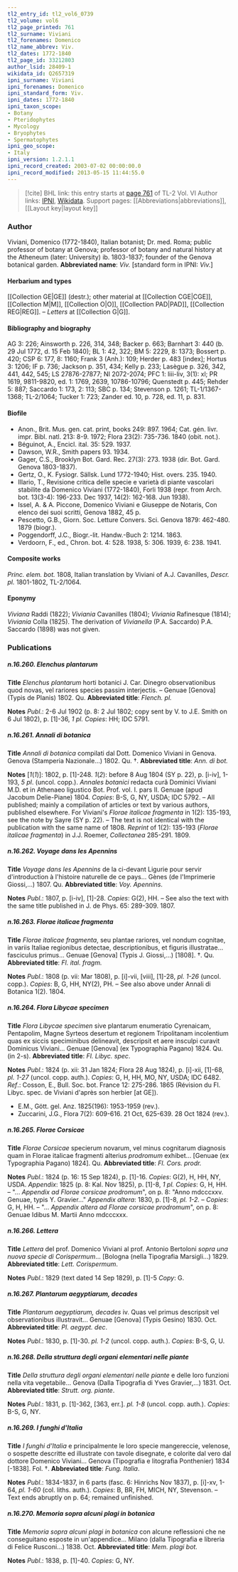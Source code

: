 ```yaml
---
tl2_entry_id: tl2_vol6_0739
tl2_volume: vol6
tl2_page_printed: 761
tl2_surname: Viviani
tl2_forenames: Domenico
tl2_name_abbrev: Viv.
tl2_dates: 1772-1840
tl2_page_id: 33212803
author_lsid: 28409-1
wikidata_id: Q2657319
ipni_surname: Viviani
ipni_forenames: Domenico
ipni_standard_form: Viv.
ipni_dates: 1772-1840
ipni_taxon_scope: 
- Botany
- Pteridophytes
- Mycology
- Bryophytes
- Spermatophytes
ipni_geo_scope: 
- Italy
ipni_version: 1.2.1.1
ipni_record_created: 2003-07-02 00:00:00.0
ipni_record_modified: 2013-05-15 11:44:55.0
---
```


> [!cite] BHL link: this entry starts at [page 761](https://www.biodiversitylibrary.org/page/33212803) of TL-2 Vol. VI
> Author links: [IPNI](https://www.ipni.org/a/28409-1), [Wikidata](https://www.wikidata.org/wiki/Q2657319). Support pages: [[Abbreviations|abbreviations]], [[Layout key|layout key]]

### Author

Viviani, Domenico (1772-1840), Italian botanist; Dr. med. Roma; public professor of botany at Genova; professor of botany and natural history at the Atheneum (later: University) ib. 1803-1837; founder of the Genova botanical garden. 
**Abbreviated name**: *Viv.* \[standard form in IPNI: *Viv.*\]

#### Herbarium and types

[[Collection GE|GE]] (destr.); other material at [[Collection CGE|CGE]], [[Collection M|M]], [[Collection O|O]], [[Collection PAD|PAD]], [[Collection REG|REG]]. – *Letters* at [[Collection G|G]].

#### Bibliography and biography

AG 3: 226; Ainsworth p. 226, 314, 348; Backer p. 663; Barnhart 3: 440 (b. 29 Jul 1772, d. 15 Feb 1840); BL 1: 42, 322; BM 5: 2229, 8: 1373; Bossert p. 420; CSP 6: 177, 8: 1160; Frank 3 (Anh.): 109; Herder p. 483 \[index\]; Hortus 3: 1206; IF p. 736; Jackson p. 351, 434; Kelly p. 233; Lasègue p. 326, 342, 441, 442, 545; LS 27876-27877; NI 2072-2074; PFC 1: liii-liv, 3(1): xl; PR 1619, 9811-9820, ed. 1: 1769, 2639, 10786-10796; Quenstedt p. 445; Rehder 5: 887; Saccardo 1: 173, 2: 113; SBC p. 134; Stevenson p. 1261; TL-1/1367-1368; TL-2/1064; Tucker 1: 723; Zander ed. 10, p. 728, ed. 11, p. 831.

#### Biofile

- Anon., Brit. Mus. gen. cat. print, books 249: 897. 1964; Cat. gén. livr. impr. Bibl. natl. 213: 8-9. 1972; Flora 23(2): 735-736. 1840 (obit. not.).
- Béguinot, A., Encicl. ital. 35: 529. 1937.
- Dawson, W.R., Smith papers 93. 1934.
- Gager, C.S., Brooklyn Bot. Gard. Rec. 27(3): 273. 1938 (dir. Bot. Gard. Genova 1803-1837).
- Gertz, O., K. Fysiogr. Sällsk. Lund 1772-1940; Hist. overs. 235. 1940.
- Illario, T., Revisione critica delle specie e varietà di piante vascolari stabilite da Domenico Viviani (1772-1840), Forli 1938 (repr. from Arch. bot. 13(3-4): 196-233. Dec 1937, 14(2): 162-168. Jun 1938).
- Issel, A. & A. Piccone, Domenico Viviani e Giuseppe de Notaris, Con elenco dei suoi scritti, Genova 1882, 45 p.
- Pescetto, G.B., Giorn. Soc. Letture Convers. Sci. Genova 1879: 462-480. 1879 (biogr.).
- Poggendorff, J.C., Biogr.-lit. Handw.-Buch 2: 1214. 1863.
- Verdoorn, F., ed., Chron. bot. 4: 528. 1938, 5: 306. 1939, 6: 238. 1941.

#### Composite works

*Princ. elem. bot.* 1808, Italian translation by Viviani of A.J. Cavanilles, *Descr. pl.* 1801-1802, TL-2/1064.

#### Eponymy

*Viviana* Raddi (1822); *Viviania* Cavanilles (1804); *Viviania* Rafinesque (1814); *Viviania* Colla (1825). The derivation of *Vivianella* (P.A. Saccardo) P.A. Saccardo (1898) was not given.

### Publications

##### n.16.260. Elenchus plantarum

**Title**
*Elenchus plantarum* horti botanici J. Car. Dinegro observationibus quod novas, vel rariores species passim interjectis. – Genuae \[Genova\] (Typis de Planis) 1802. Qu.
**Abbreviated title**: *Flench. pl.*

**Notes**
*Publ*.: 2-6 Jul 1902 (p. 8: 2 Jul 1802; copy sent by V. to J.E. Smith on 6 Jul 1802), p. \[1\]-36, *1 pl. Copies*: HH; IDC 5791.

##### n.16.261. Annali di botanica

**Title**
*Annali di botanica* compilati dal Dott. Domenico Viviani in Genova. Genova (Stamperia Nazionale...) 1802. Qu. †.
**Abbreviated title**: *Ann. di bot.*

**Notes**
\[*1*(*1*)\]: 1802, p. \[1\]-248.
*1*(*2*): before 8 Aug 1804 (SY p. 22), p. \[i-iv\], 1-193, *5 pl*. (uncol. copp.). *Annales botanici* redacta curâ Dominici Viviani M.D. et in Athenaeo ligustico Bot. Prof. vol. I. pars II. Genuae (apud Jacobum Delie-Piane) 1804.
*Copies*: B-S, G, NY, USDA; IDC 5792. – All published; mainly a compilation of articles or text by various authors, published elsewhere. For Viviani's *Florae italicae fragmenta* in 1(2): 135-193, see the note by Sayre (SY p. 22). – The text is not identical with the publication with the same name of 1808.
*Reprint* of 1(2): 135-193 (*Florae italicae fragmenta*) in J.J. Roemer, *Collectanea* 285-291. 1809.

##### n.16.262. Voyage dans les Apennins

**Title**
*Voyage dans les Apennins* de la ci-devant Ligurie pour servir d'introduction à l'histoire naturelle de ce pays... Gènes (de l'Imprimerie Giossi,...) 1807. Qu.
**Abbreviated title**: *Voy. Apennins*.

**Notes**
*Publ*.: 1807, p. \[i-iv\], \[1\]-28. *Copies*: G(2), HH. – See also the text with the same title published in J. de Phys. 65: 289-309. 1807.

##### n.16.263. Florae italicae fragmenta

**Title**
*Florae italicae fragmenta*, seu plantae rariores, vel nondum cognitae, in variis Italiae regionibus detectae, descriptionibus, et figuris illustratae... fasciculus primus... Genuae \[Genova\] (Typis J. Giossi,...) \[1808\]. †. Qu.
**Abbreviated title**: *Fl. ital. fragm.*

**Notes**
*Publ*.: 1808 (p. vii: Mar 1808), p. \[i\]-vii, \[viii\], \[1\]-28, *pl. 1-26* (uncol. copp.). *Copies*: B, G, HH, NY(2), PH. – See also above under Annali di Botanica 1(2). 1804.

##### n.16.264. Flora Libycae specimen

**Title**
*Flora Libycae specimen* sive plantarum enumeratio Cyrenaicam, Pentapolim, Magne Syrteos desertum et regionem Tripolitanam incolentium quas ex siccis speciminibus delineavit, descripsit et aere insculpi curavit Dominicus Viviani... Genuae \[Genova\] (ex Typographia Pagano) 1824. Qu. (in 2-s).
**Abbreviated title**: *Fl. Libyc. spec*.

**Notes**
*Publ*.: 1824 (p. xii: 31 Jan 1824; Flora 28 Aug 1824), p. \[i\]-xii, \[1\]-68, *pl. 1-27* (uncol. copp. auth.). *Copies*: G, H, HH, MO, NY, USDA; IDC 6482.
*Ref*.: Cosson, E., Bull. Soc. bot. France 12: 275-286. 1865 (Révision du Fl. Libyc. spec. de Viviani d'après son herbier \[at GE\]).
- E.M., Gött. gel. Anz. 1825(196): 1953-1959 (rev.).
- Zuccarini, J.G., Flora 7(2): 609-616. 21 Oct, 625-639. 28 Oct 1824 (rev.).

##### n.16.265. Florae Corsicae

**Title**
*Florae Corsicae* specierum novarum, vel minus cognitarum diagnosis quam in Florae italicae fragmenti alterius *prodromum* exhibet... \[Genuae (ex Typographia Pagano) 1824\]. Qu.
**Abbreviated title**: *Fl. Cors. prodr.*

**Notes**
*Publ*.: 1824 (p. 16: 15 Sep 1824), p. \[1\]-16. *Copies*: G(2), H, HH, NY, USDA.
*Appendix*: 1825 (p. 8: Kal. Nov 1825), p. \[1\]-8, *1 pl. Copies*: G, H, HH. – "... *Appendix ad Florae corsicae prodromum*", on p. 8: "Anno mdcccxxv. Genuae, typis Y. Gravier..."
*Appendix altera*: 1830, p. \[1\]-8, *pl. 1-2.* – *Copies*: G, H, HH. – "... *Appendix altera ad Florae corsicae prodromum*", on p. 8: Genuae Idibus M. Martii Anno mdcccxxx.

##### n.16.266. Lettera

**Title**
*Lettera* del prof. Domenico Viviani al prof. Antonio Bertoloni *sopra una nuova specie di Corispermum*... \[Bologna (nella Tipografia Marsigli...) 1829.
**Abbreviated title**: *Lett. Corispermum*.

**Notes**
*Publ*.: 1829 (text dated 14 Sep 1829), p. \[1\]-5 *Copy*: G.

##### n.16.267. Plantarum aegyptiarum, decades

**Title**
*Plantarum aegyptiarum, decades* iv. Quas vel primus descripsit vel observationibus illustravit... Genuae \[Genova\] (Typis Gesino) 1830. Oct.
**Abbreviated title**: *Pl. aegypt. dec*.

**Notes**
*Publ*.: 1830, p. \[1\]-30. *pl. 1-2* (uncol. copp. auth.). *Copies*: B-S, G, U.

##### n.16.268. Della struttura degli organi elementari nelle piante

**Title**
*Della struttura degli organi elementari nelle piante* e delle loro funzioni nella vita vegetabile... Genova (Dalla Tipografia di Yves Gravier,...) 1831. Oct.
**Abbreviated title**: *Strutt. org. piante*.

**Notes**
*Publ*.: 1831, p. \[1\]-362, \[363, err.\]. *pl. 1-8* (uncol. copp. auth.). *Copies*: B-S, G, NY.

##### n.16.269. I funghi d'Italia

**Title**
*I funghi d'Italia* e principalmente le loro specie mangereccie, velenose, o sospette descritte ed illustrate con tavole disegnate, e colorite dal vero dal dottore Domenico Viviani... Genova (Tipografia e litografia Ponthenier) 1834 \[-1838\]. Fol. †.
**Abbreviated title**: *Fung. Italia*.

**Notes**
*Publ*.: 1834-1837, in 6 parts (fasc. 6: Hinrichs Nov 1837), p. \[i\]-xv, 1-64, *pl. 1-60* (col. liths. auth.). *Copies*: B, BR, FH, MICH, NY, Stevenson. – Text ends abruptly on p. 64; remained unfinished.

##### n.16.270. Memoria sopra alcuni plagi in botanica

**Title**
*Memoria sopra alcuni plagi in botanica* con alcune reflessioni che ne conseguitano esposte in un'appendice... Milano (dalla Tipografia e libreria di Felice Rusconi...) 1838. Oct.
**Abbreviated title**: *Mem. plagi bot.*

**Notes**
*Publ*.: 1838, p. \[1\]-40. *Copies*: G, NY.

